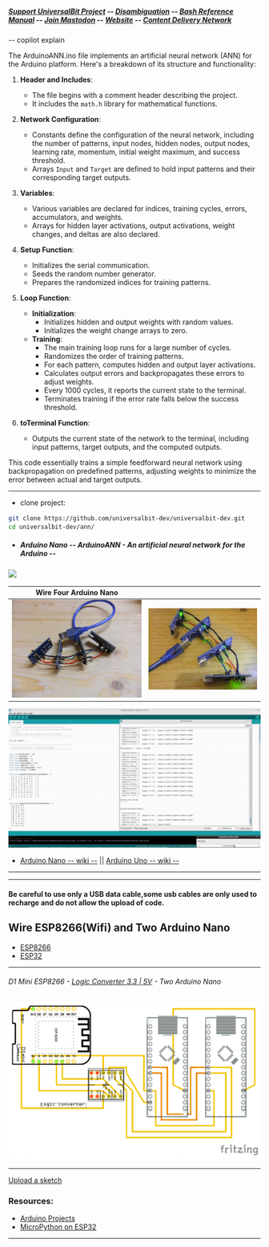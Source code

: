 ##### [Support UniversalBit Project](https://github.com/universalbit-dev/universalbit-dev/tree/main/support) -- [Disambiguation](https://en.wikipedia.org/wiki/Wikipedia:Disambiguation) -- [Bash Reference Manual](https://www.gnu.org/software/bash/manual/html_node/index.html) -- [Join Mastodon](https://mastodon.social/invite/wTHp2hSD) -- [Website](https://www.universalbit.it/) -- [Content Delivery Network](https://universalbitcdn.it/)

-- copilot explain

The ArduinoANN.ino file implements an artificial neural network (ANN) for the Arduino platform. Here's a breakdown of its structure and functionality:

1. **Header and Includes**:
   - The file begins with a comment header describing the project.
   - It includes the `math.h` library for mathematical functions.

2. **Network Configuration**:
   - Constants define the configuration of the neural network, including the number of patterns, input nodes, hidden nodes, output nodes, learning rate, momentum, initial weight maximum, and success threshold.
   - Arrays `Input` and `Target` are defined to hold input patterns and their corresponding target outputs.

3. **Variables**:
   - Various variables are declared for indices, training cycles, errors, accumulators, and weights.
   - Arrays for hidden layer activations, output activations, weight changes, and deltas are also declared.

4. **Setup Function**:
   - Initializes the serial communication.
   - Seeds the random number generator.
   - Prepares the randomized indices for training patterns.

5. **Loop Function**:
   - **Initialization**:
     - Initializes hidden and output weights with random values.
     - Initializes the weight change arrays to zero.
   - **Training**:
     - The main training loop runs for a large number of cycles.
     - Randomizes the order of training patterns.
     - For each pattern, computes hidden and output layer activations.
     - Calculates output errors and backpropagates these errors to adjust weights.
     - Every 1000 cycles, it reports the current state to the terminal.
     - Terminates training if the error rate falls below the success threshold.

6. **toTerminal Function**:
   - Outputs the current state of the network to the terminal, including input patterns, target outputs, and the computed outputs.

This code essentially trains a simple feedforward neural network using backpropagation on predefined patterns, adjusting weights to minimize the error between actual and target outputs.

---

* clone project:
```bash
git clone https://github.com/universalbit-dev/universalbit-dev.git
cd universalbit-dev/ann/

```

* ##### Arduino Nano -- ArduinoANN - An artificial neural network for the Arduino --
<img src="https://github.com/universalbit-dev/universalbit-dev/blob/main/ann/img/gif/arduino-nano_ANN.gif" width="auto"></img>

| Wire Four Arduino Nano                           |                             |
| ----------------------------------- | ----------------------------------- |
| ![arduino_ann](https://github.com/universalbit-dev/universalbit-dev/blob/main/ann/img/arduino_ann.JPG) | ![arduino_ann_02](https://github.com/universalbit-dev/universalbit-dev/blob/main/ann/img/arduino_ann_02.JPG) |


<img src="https://github.com/universalbit-dev/universalbit-dev/blob/main/ann/img/gif/esp32_ANN.gif" width="auto"></img>

* [Arduino Nano -- wiki --](https://en.wikipedia.org/wiki/Arduino_Nano) || [Arduino Uno -- wiki --](https://en.wikipedia.org/wiki/Arduino_Uno)
  
---

---

#### Be careful to use only a USB data cable,some usb cables are only used to recharge and do not allow the upload of code.

## Wire ESP8266(Wifi) and Two Arduino Nano
* [ESP8266](https://en.wikipedia.org/wiki/ESP8266)
* [ESP32](https://en.wikipedia.org/wiki/ESP32)

---

###### D1 Mini ESP8266     - [Logic Converter 3.3 | 5V](https://forum.arduino.cc/t/logic-level-converter/1136803/9)   - Two Arduino Nano

[![D1_Mini_Arduino](https://github.com/universalbit-dev/universalbit-dev/blob/main/ann/img/D1_Mini_ArduinoNano_Logic_Converter.png)](https://github.com/universalbit-dev/universalbit-dev/tree/main/ann)

---

[Upload a sketch](https://support.arduino.cc/hc/en-us/articles/4733418441116-Upload-a-sketch-in-Arduino-IDE)

### Resources:
* [Arduino Projects](https://randomnerdtutorials.com/projects-esp32/)
* [MicroPython on ESP32](https://randomnerdtutorials.com/getting-started-micropython-esp32-esp8266/)
---
